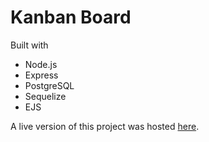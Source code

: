 # Kanban Board

Built with
- Node.js
- Express
- PostgreSQL
- Sequelize
- EJS

A live version of this project was hosted [here](https://scrum-js.herokuapp.com/).
